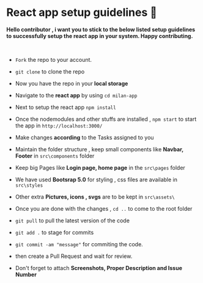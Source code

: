 # React app setup guidelines 🚀

**Hello contributor , i want you to stick to the below listed setup guidelines to successfully setup the react app in your system. Happy contributing.**

<br/>

- `Fork` the repo to your account.
- `git clone` to clone the repo

- Now you have the repo in your **local storage**
- Navigate to the **react app** by using `cd milan-app`
- Next to setup the react app `npm install`
- Once the nodemodules and other stuffs are installed , `npm start` to start the app in `http://localhost:3000/`
- Make changes **according** to the Tasks assigned to you
- Maintain the folder structure , keep small components like **Navbar, Footer** in `src\components` folder
- Keep big Pages like **Login page, home page** in the `src\pages` folder
- We have used **Bootsrap 5.0** for styling , css files are available in `src\styles`
- Other extra **Pictures, icons , svgs** are to be kept in `src\assets\`
- Once you are done with the changes , `cd ..` to come to the root folder
- `git pull` to pull the latest version of the code
- `git add .` to stage for commits
- `git commit -am "message"` for commiting the code.
- then create a Pull Request and wait for review.
- Don't forget to attach **Screenshots, Proper Description and Issue Number**

<br/>
